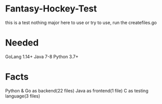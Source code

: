 # Fantasy-Hockey-Test
this is a test nothing major here
to use or try to use, run the createfiles.go

# Needed
GoLang 1.14+
Java 7-8
Python 3.7+

# Facts
Python & Go as backend(22 files)
Java as frontend(1 file)
C as testing language(3 files)

